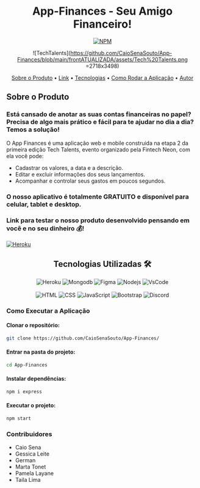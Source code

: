 <div align="center">
  
# App-Finances - Seu Amigo Financeiro!
  
[![NPM](https://img.shields.io/npm/l/react)](https://github.com/CaioSenaSouto/App-Finances/blob/main/LICENSE)  
  
![TechTalents](https://github.com/CaioSenaSouto/App-Finances/blob/main/frontATUALIZADA/assets/Tech%20Talents.png =2718x3498)
  
</div>

<p align="center">
 <a href="#Sobre o Produto">Sobre o Produto</a> •
 <a href="#Link">Link</a> • 
 <a href="#tecnologias">Tecnologias</a> • 
 <a href="#Como Rodar a Aplicação">Como Rodar a Aplicação</a> • 
 <a href="#autor">Autor</a>
</p>

## Sobre o Produto

### <p> Está cansado de anotar as suas contas financeiras no papel? Precisa de algo mais prático e fácil para te ajudar no dia a dia? Temos a solução! 
  O App Finances é uma aplicação web e mobile construida na etapa 2 da primeira edição Tech Talents, evento organizado pela Fintech Neon, com ela você pode:
  - Cadastrar os valores, a data e a descrição.
  - Editar e excluir informações dos seus lançamentos.
  - Acompanhar e controlar seus gastos em poucos segundos.
  
### O nosso aplicativo é totalmente GRATUITO e disponível para celular, tablet e desktop. 
### Link para testar o nosso produto desenvolvido pensando em você e no seu dinheiro 💰!
  

[![Heroku](https://img.shields.io/badge/Heroku-430098?style=for-the-badge&logo=heroku&logoColor=white)](https://teamv-finance.herokuapp.com/)

<div align="center">
  
## Tecnologias Utilizadas 🛠

</div>

<div align="center">
  
![Heroku](https://img.shields.io/badge/Heroku-430098?style=for-the-badge&logo=heroku&logoColor=white)
![Mongodb](https://img.shields.io/badge/MongoDB-white?style=for-the-badge&logo=mongodb&logoColor=4EA94B)
![Figma](https://img.shields.io/badge/Figma-F24E1E?style=for-the-badge&logo=figma&logoColor=white)
![Nodejs](https://img.shields.io/badge/Node.js-339933?style=for-the-badge&logo=nodedotjs&logoColor=white)
![VsCode](https://img.shields.io/badge/Visual_Studio-5C2D91?style=for-the-badge&logo=visual%20studio&logoColor=white)
<br>  
![HTML](https://img.shields.io/badge/HTML5-E34F26?style=for-the-badge&logo=html5&logoColor=white)
![CSS](https://img.shields.io/badge/CSS3-1572B6?style=for-the-badge&logo=css3&logoColor=white)
![JavaScript](https://img.shields.io/badge/JavaScript-323330?style=for-the-badge&logo=javascript&logoColor=F7DF1E)
![Bootstrap](https://img.shields.io/badge/Bootstrap-563D7C?style=for-the-badge&logo=bootstrap&logoColor=white)
![Discord](https://img.shields.io/badge/Discord-7289DA?style=for-the-badge&logo=discord&logoColor=white)
  
</div>
  
### Como Executar a Aplicação
#### Clonar o repositório: 
```sh
git clone https://github.com/CaioSenaSouto/App-Finances/
```
#### Entrar na pasta do projeto: 
```sh
cd App-Finances
```
#### Instalar dependências:
```sh
npm i express 
```
#### Executar o projeto:
```sh
npm start
```

### Contribuidores
- Caio Sena 
- Gessica Leite
- German
- Marta Tonet
- Pamela Layane
- Taila Lima
